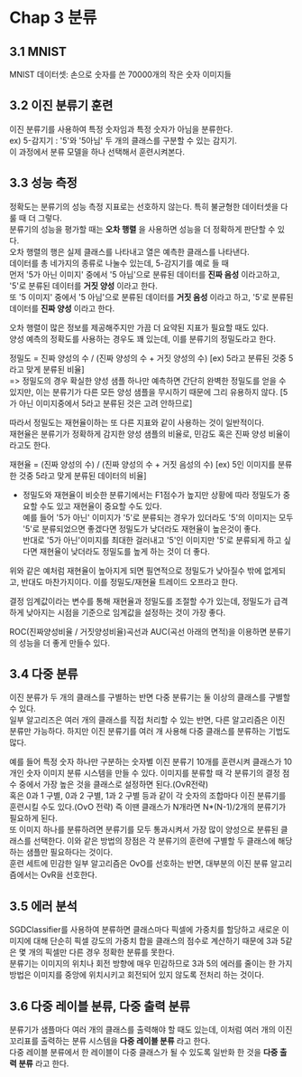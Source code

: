 Chap 3 분류
===

3.1 MNIST
---
MNIST 데이터셋: 손으로 숫자를 쓴 70000개의 작은 숫자 이미지들

3.2 이진 분류기 훈련
---
이진 분류기를 사용하여 특정 숫자임과 특정 숫자가 아님을 분류한다.  
ex) 5-감지기 : '5'와 '5아님' 두 개의 클래스를 구분할 수 있는 감지기.  
이 과정에서 분류 모델을 하나 선택해서 훈련시켜본다.  

3.3 성능 측정
---
정확도는 분류기의 성능 측정 지표로는 선호하지 않는다. 특히 불균형한 데이터셋을 다룰 때 더 그렇다.  
분류기의 성능을 평가할 때는 __오차 행렬__ 을 사용하면 성능을 더 정확하게 판단할 수 있다.    
오차 행렬의 행은 실제 클래스를 나타내고 열은 예측한 클래스를 나타낸다.  
데이터를 총 네가지의 종류로 나눌수 있는데, 5-감지기를 예로 들 때  
먼저 '5가 아닌 이미지' 중에서 '5 아님'으로 분류된 데이터를 __진짜 음성__ 이라고하고, '5'로 분류된 데이터를 __거짓 양성__ 이라고 한다.  
또 '5 이미지' 중에서 '5 아님'으로 분류된 데이터를 __거짓 음성__ 이라고 하고, '5'로 분류된 데이터를 __진짜 양성__ 이라고 한다.  

오차 행렬이 많은 정보를 제공해주지만 가끔 더 요약된 지표가 필요할 때도 있다.  
양성 예측의 정확도를 사용하는 경우도 꽤 있는데, 이를 분류기의 정밀도라고 한다.  

정밀도 = 진짜 양성의 수 / (진짜 양성의 수 + 거짓 양성의 수)  [ex) 5라고 분류된 것중 5라고 맞게 분류된 비율]  
=> 정밀도의 경우 확실한 양성 샘플 하나만 예측하면 간단히 완벽한 정밀도를 얻을 수 있지만, 이는 분류기가 다른 모든 양성 샘플을 무시하기 때문에 그리 유용하지 않다.  [5가 아닌 이미지중에서 5라고 분류된 것은 고려 안하므로]  

따라서 정밀도는 재현율이하는 또 다른 지표와 같이 사용하는 것이 일반적이다.  
재현율은 분류기가 정확하게 감지한 양성 샘플의 비율로, 민감도 혹은 진짜 양성 비율이라고도 한다.  

재현율 = (진짜 양성의 수) / (진짜 양성의 수 + 거짓 음성의 수)  [ex) 5인 이미지를 분류한 것중 5라고 맞게 분류된 데이터의 비율]  

* 정밀도와 재현율이 비슷한 분류기에서는 F1점수가 높지만 상황에 따라 정밀도가 중요할 수도 있고 재현율이 중요할 수도 있다.  
예를 들어 '5가 아닌' 이미지가 '5'로 분류되는 경우가 있더라도 '5'의 이미지는 모두 '5'로 분류되었으면 좋겠다면 정밀도가 낮더라도 재현율이 높은것이 좋다.  
반대로 '5가 아닌'이미지를 최대한 걸러내고 '5'인 이미지만 '5'로 분류되게 하고 싶다면 재현율이 낮더라도 정밀도를 높게 하는 것이 더 좋다.  

위와 같은 예처럼 재현율이 높아지게 되면 필연적으로 정밀도가 낮아질수 밖에 없게되고, 반대도 마찬가지이다. 이를 정밀도/재현율 트레이드 오프라고 한다.  

결정 임계값이라는 변수를 통해 재현율과 정밀도를 조절할 수가 있는데, 정밀도가 급격하게 낮아지는 시점을 기준으로 임계값을 설정하는 것이 가장 좋다.  

ROC(진짜양성비율 / 거짓양성비율)곡선과 AUC(곡선 아래의 면적)을 이용하면 분류기의 성능을 더 좋게 만들수 있다.  


3.4 다중 분류
---
이진 분류가 두 개의 클래스를 구별하는 반면 다중 분류기는 둘 이상의 클래스를 구별할 수 있다.  
일부 알고리즈은 여러 개의 클래스를 직접 처리할 수 있는 반면, 다른 알고리즘은 이진 분류만 가능하다. 하지만 이진 분류기를 여러 개 사용해 다중 클래스를 분류하는 기법도 많다.   

예를 들어 특정 숫자 하나만 구분하는 숫자별 이진 분류기 10개를 훈련시켜 클래스가 10개인 숫자 이미지 분류 시스템을 만들 수 있다. 이미지를 분류할 때 각 분류기의 결정 점수 중에서 가장 높은 것을 클래스로 설정하면 된다.(OvR전략)  
혹은 0과 1 구별, 0과 2 구별, 1과 2 구별 등과 같이 각 숫자의 조합마다 이진 분류기를 훈련시킬 수도 있다.(OvO 전략) 즉 이땐 클래스가 N개라면 N*(N-1)/2개의 분류기가 필요하게 된다.  
  또 이미지 하나를 분류하려면 분류기를 모두 통과시켜서 가장 많이 양성으로 분류된 클래스를 선택한다. 이와 같은 방법의 장점은 각 분류기의 훈련에 구별할 두 클래스에 해당하는 샘플만 필요하다는 것이다.  
 훈련 세트에 민감한 일부 알고리즘은 OvO를 선호하는 반면, 대부분의 이진 분류 알고리즘에서는 OvR을 선호한다.  
 
 3.5 에러 분석
 ---
 SGDClassifier를 사용하여 분류하면 클래스마다 픽셀에 가중치를 할당하고 새로운 이미지에 대해 단순히 픽셀 강도의 가중치 합을 클래스의 점수로 계산하기 때문에 3과 5같은 몇 개의 픽셀만 다른 경우 정확한 분류를 못한다.  
 분류기는 이미지의 위치나 회전 방향에 매우 민감하므로 3과 5의 에러를 줄이는 한 가지 방법은 이미지를 중앙에 위치시키고 회전되어 있지 않도록 전처리 하는 것이다.  
 
 3.6 다중 레이블 분류, 다중 출력 분류
 ---
 분류기가 샘플마다 여러 개의 클래스를 출력해야 할 때도 있는데, 이처럼 여러 개의 이진 꼬리표를 출력하는 분류 시스템을 __다중 레이블 분류__ 라고 한다.  
 다중 레이블 분류에서 한 레이블이 다중 클래스가 될 수 있도록 일반화 한 것을 __다중 출력 분류__ 라고 한다.
 
